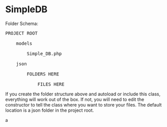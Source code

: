 SimpleDB
========

Folder Schema:

<pre>
PROJECT ROOT<br />
&nbsp;&nbsp;&nbsp;&nbsp;models<br />
&nbsp;&nbsp;&nbsp;&nbsp;&nbsp;&nbsp;&nbsp;&nbsp;Simple_DB.php<br />
&nbsp;&nbsp;&nbsp;&nbsp;json<br />
&nbsp;&nbsp;&nbsp;&nbsp;&nbsp;&nbsp;&nbsp;&nbsp;FOLDERS HERE<br />
&nbsp;&nbsp;&nbsp;&nbsp;&nbsp;&nbsp;&nbsp;&nbsp;&nbsp;&nbsp;&nbsp;&nbsp;FILES HERE
</pre>
    
If you create the folder structure above and autoload or include this class, everything will work out of the box. 
If not, you will need to edit the constructor to tell the class where you want to store your files. The default 
location is a json folder in the project root.

a
